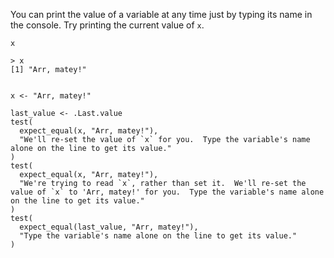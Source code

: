 You can print the value of a variable at any time just by typing its name in the console. Try printing the current value of `x`.

```bah-hint
x
```

```bah-output
> x
[1] "Arr, matey!"
```

```r
```

```bah-setup
x <- "Arr, matey!"
```

```bah-test
last_value <- .Last.value
test(
  expect_equal(x, "Arr, matey!"),
  "We'll re-set the value of `x` for you.  Type the variable's name alone on the line to get its value."
)
test(
  expect_equal(x, "Arr, matey!"),
  "We're trying to read `x`, rather than set it.  We'll re-set the value of `x` to 'Arr, matey!' for you.  Type the variable's name alone on the line to get its value."
)
test(
  expect_equal(last_value, "Arr, matey!"),
  "Type the variable's name alone on the line to get its value."
)
```
